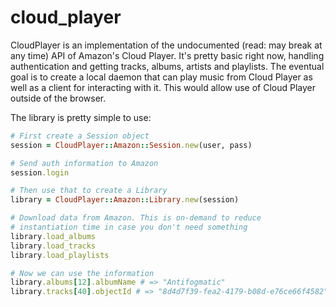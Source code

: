 # cloud_player  #

CloudPlayer is an implementation of the undocumented (read: may break
at any time) API of Amazon's Cloud Player. It's pretty basic right
now, handling authentication and getting tracks, albums, artists
and playlists. The eventual goal is to create a local daemon that can
play music from Cloud Player as well as a client for interacting with
it. This would allow use of Cloud Player outside of the browser.

The library is pretty simple to use:

```ruby
# First create a Session object
session = CloudPlayer::Amazon::Session.new(user, pass)

# Send auth information to Amazon
session.login

# Then use that to create a Library
library = CloudPlayer::Amazon::Library.new(session)

# Download data from Amazon. This is on-demand to reduce
# instantiation time in case you don't need something
library.load_albums
library.load_tracks
library.load_playlists

# Now we can use the information
library.albums[12].albumName # => "Antifogmatic"
library.tracks[40].objectId # => "8d4d7f39-fea2-4179-b08d-e76ce66f4582"
```
